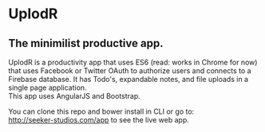 # UplodR 
## The minimilist productive app.
UplodR is a productivity app that uses ES6 (read: works in Chrome for now) that uses Facebook or Twitter OAuth to authorize users and connects to a Firebase database. It has Todo's, expandable notes, and file uploads in a single page application.  
This app uses AngularJS and Bootstrap. 

You can clone this repo and bower install in CLI or go to:  
<http://seeker-studios.com/app> to see the live web app.
